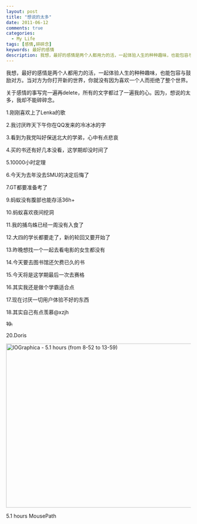 ```yaml
---
layout: post
title: "想说的太多"
date: 2011-06-12
comments: true
categories:
  - My Life
tags: [感情,碎碎念]
keywords: 最好的感情
description: 我想，最好的感情是两个人都用力的活，一起体验人生的种种趣味，也能包容与鼓励对方。当对方为你打开新的世界，你就没有因为喜欢一个人而拒绝了整个世界。
---
```

我想，最好的感情是两个人都用力的活，一起体验人生的种种趣味，也能包容与鼓励对方。当对方为你打开新的世界，你就没有因为喜欢一个人而拒绝了整个世界。

关于感情的事写完一遍再delete，所有的文字都过了一遍我的心。因为，想说的太多，我却不能碎碎念。

<!-- more -->

1.刚刚喜欢上了Lenka的歌

2.我讨厌昨天下午你在QQ发来的冷冰冰的字

3.看到为我党叫好保送北大的学弟，心中有点悲哀

4.买的书还有好几本没看，这学期却没时间了

5.10000小时定理

6.今天为去年没去SMU的决定后悔了

7.GT都要准备考了

9.蚂蚁没有腹部也能存活36h+

10.蚂蚁喜欢夜间挖洞

11.我的捕鸟蛛已经一周没有入食了

12.大四的学长都要走了，新的轮回又要开始了

13.昨晚想找一个一起去看电影的女生都没有

14.今天要去图书馆还欠费已久的书

15.今天将是这学期最后一次去赛格

16.其实我还是做个学霸适合点

17.现在讨厌一切用户体验不好的东西

18.其实自己有点羡慕@xzjh

~~19.~~

20.Doris

[<img style="background-image: none; padding-left: 0px; padding-right: 0px; display: inline; padding-top: 0px; border-width: 0px;" title="IOGraphica - 5.1 hours (from 8-52 to 13-59)" src="http://wordpress.lufangming.com/wp-content/uploads/2011/06/IOGraphica-5.1-hours-from-8-52-to-13-59_thumb.png" alt="IOGraphica - 5.1 hours (from 8-52 to 13-59)" width="791" height="447" border="0" />][1]

5.1 hours MousePath

 [1]: http://wordpress.lufangming.com/wp-content/uploads/2011/06/IOGraphica-5.1-hours-from-8-52-to-13-59.png